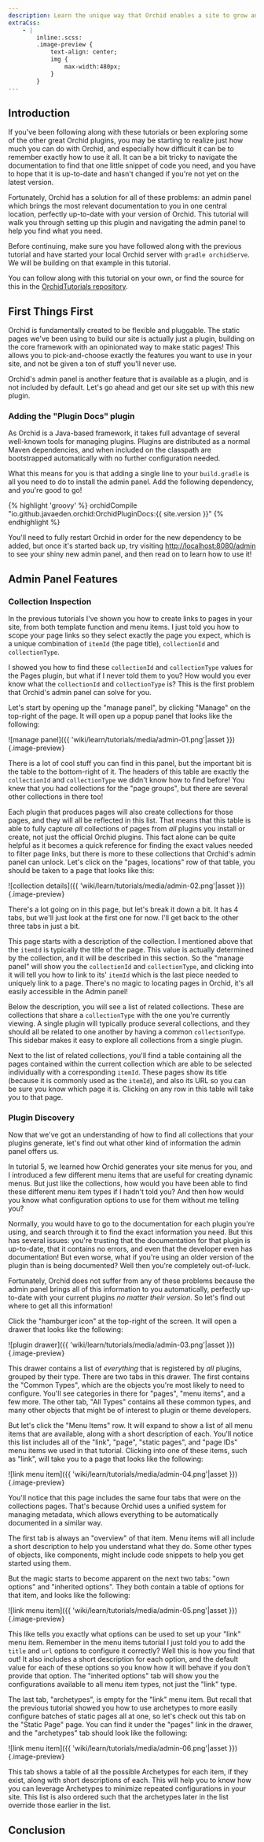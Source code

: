 ```yaml
---
description: Learn the unique way that Orchid enables a site to grow and adapt to large sites.
extraCss:
    - |
        inline:.scss:
        .image-preview {
            text-align: center; 
            img {
                max-width:480px;
            }    
        }
---
```


## Introduction

If you've been following along with these tutorials or been exploring some of the other great Orchid plugins, you may be
starting to realize just how much you can do with Orchid, and especially how difficult it can be to remember exactly how
to use it all. It can be a bit tricky to navigate the documentation to find that one little snippet of code you need, 
and you have to hope that it is up-to-date and hasn't changed if you're not yet on the latest version. 

Fortunately, Orchid has a solution for all of these problems: an admin panel which brings the most relevant 
documentation to you in one central location, perfectly up-to-date with your version of Orchid. This tutorial will walk
you through setting up this plugin and navigating the admin panel to help you find what you need. 

Before continuing, make sure you have followed along with the previous tutorial and have started your local Orchid 
server with `gradle orchidServe`. We will be building on that example in this tutorial.

You can follow along with this tutorial on your own, or find the source for this in the 
[OrchidTutorials repository](https://github.com/JavaEden/OrchidTutorials/tree/master/07).

## First Things First

Orchid is fundamentally created to be flexible and pluggable. The static pages we've been using to build our site is 
actually just a plugin, building on the core framework with an opinionated way to make static pages! This allows you to
pick-and-choose exactly the features you want to use in your site, and not be given a ton of stuff you'll never use. 

Orchid's admin panel is another feature that is available as a plugin, and is not included by default. Let's go ahead 
and get our site set up with this new plugin.

### Adding the "Plugin Docs" plugin

As Orchid is a Java-based framework, it takes full advantage of several well-known tools for managing plugins. Plugins
are distributed as a normal Maven dependencies, and when included on the classpath are bootstrapped automatically with 
no further configuration needed. 

What this means for you is that adding a single line to your `build.gradle` is all you need to do to install the admin 
panel. Add the following dependency, and you're good to go!

{% highlight 'groovy' %}
orchidCompile "io.github.javaeden.orchid:OrchidPluginDocs:{{ site.version }}"
{% endhighlight %}

You'll need to fully restart Orchid in order for the new dependency to be added, but once it's started back up, try 
visiting [http://localhost:8080/admin](http://localhost:8080/admin) to see your shiny new admin panel, and then read on 
to learn how to use it!

## Admin Panel Features

### Collection Inspection

In the previous tutorials I've shown you how to create links to pages in your site, from both template function and menu
items. I just told you how to scope your page links so they select exactly the page you expect, which is a unique 
combination of `itemId` (the page title), `collectionId` and `collectionType`. 

I showed you how to find these `collectionId` and `collectionType` values for the Pages plugin, but what if I never told 
them to you? How would you ever know what the `collectionId` and `collectionType` is? This is the first problem that 
Orchid's admin panel can solve for you.

Let's start by opening up the "manage panel", by clicking "Manage" on the top-right of the page. It will open up a popup
panel that looks like the following:

![manage panel]({{ 'wiki/learn/tutorials/media/admin-01.png'|asset }})
{.image-preview}

There is a lot of cool stuff you can find in this panel, but the important bit is the table to the bottom-right of it. 
The headers of this table are exactly the `collectionId` and `collectionType` we didn't know how to find before! You 
knew that you had collections for the "page groups", but there are several other collections in there too! 

Each plugin that produces pages will also create collections for those pages, and they will all be reflected in this 
list. That means that this table is able to fully capture _all_ collections of pages from _all_ plugins you install or
create, not just the official Orchid plugins. This fact alone can be quite helpful as it becomes a quick reference for 
finding the exact values needed to filter page links, but there is more to these collections that Orchid's admin panel
can unlock. Let's click on the "pages, locations" row of that table, you should be taken to a page that looks like this:

![collection details]({{ 'wiki/learn/tutorials/media/admin-02.png'|asset }})
{.image-preview}

There's a lot going on in this page, but let's break it down a bit. It has 4 tabs, but we'll just look at the first one
for now. I'll get back to the other three tabs in just a bit.

This page starts with a description of the collection. I mentioned above that the `itemId` is typically the title of the
page. This value is actually determined by the collection, and it will be described in this section. So the "manage 
panel" will show you the `collectionId` and `collectionType`, and clicking into it will tell you how to link to its' 
`itemId` which is the last piece needed to uniquely link to a page. There's no magic to locating pages in Orchid, it's 
all easily accessible in the Admin panel!

Below the description, you will see a list of related collections. These are collections that share a `collectionType` 
with the one you're currently viewing. A single plugin will typically produce several collections, and they should all 
be related to one another by having a common `collectionType`. This sidebar makes it easy to explore all collections 
from a single plugin.

Next to the list of related collections, you'll find a table containing all the pages contained within the current 
collection which are able to be selected individually with a corresponding `itemId`. These pages show its title (because
it is commonly used as the `itemId`), and also its URL so you can be sure you know which page it is. Clicking on any row
in this table will take you to that page.

### Plugin Discovery

Now that we've got an understanding of how to find all collections that your plugins generate, let's find out what other
kind of information the admin panel offers us. 

In tutorial 5, we learned how Orchid generates your site menus for you, and I introduced a few different menu items that
are useful for creating dynamic menus. But just like the collections, how would you have been able to find these 
different menu item types if I hadn't told you? And then how would you know what configuration options to use for them
without me telling you? 

Normally, you would have to go to the documentation for each plugin you're using, and search through it to find the 
exact information you need. But this has several issues: you're trusting that the documentation for that plugin is 
up-to-date, that it contains no errors, and even that the developer even has documentation! But even worse, what if 
you're using an older version of the plugin than is being documented? Well then you're completely out-of-luck.

Fortunately, Orchid does not suffer from any of these problems because the admin panel brings all of this information
to you automatically, perfectly up-to-date with your current plugins _no matter their version_. So let's find out where
to get all this information! 

Click the "hamburger icon" at the top-right of the screen. It will open a drawer that looks like the following:

![plugin drawer]({{ 'wiki/learn/tutorials/media/admin-03.png'|asset }})
{.image-preview}

This drawer contains a list of _everything_ that is registered by _all_ plugins, grouped by their type. There are two 
tabs in this drawer. The first contains the "Common Types", which are the objects you're most likely to need to 
configure. You'll see categories in there for "pages", "menu items", and a few more. The other tab, "All Types" contains
all these common types, and many other objects that might be of interest to plugin or theme developers. 

But let's click the "Menu Items" row. It will expand to show a list of all menu items that are available, along with a 
short description of each. You'll notice this list includes all of the "link", "page", "static pages", and "page IDs" 
menu items we used in that tutorial. Clicking into one of these items, such as "link", will take you to a page that 
looks like the following:

![link menu item]({{ 'wiki/learn/tutorials/media/admin-04.png'|asset }})
{.image-preview}

You'll notice that this page includes the same four tabs that were on the collections pages. That's because Orchid uses
a unified system for managing metadata, which allows everything to be automatically documented in a similar way. 

The first tab is always an "overview" of that item. Menu items will all include a short description to help you 
understand what they do. Some other types of objects, like components, might include code snippets to help you get 
started using them. 

But the magic starts to become apparent on the next two tabs: "own options" and "inherited options". They both contain a
table of options for that item, and looks like the following:

![link menu item]({{ 'wiki/learn/tutorials/media/admin-05.png'|asset }})
{.image-preview}

This like tells you exactly what options can be used to set up your "link" menu item. Remember in the menu items 
tutorial I just told you to add the `title` and `url` options to configure it correctly? Well this is how you find that 
out! It also includes a short description for each option, and the default value for each of these options so you know 
how it will behave if you don't provide that option. The "inherited options" tab will show you the configurations 
available to all menu item types, not just the "link" type.

The last tab, "archetypes", is empty for the "link" menu item. But recall that the previous tutorial showed you how to 
use archetypes to more easily configure batches of static pages all at one, so let's check out this tab on the 
"Static Page" page. You can find it under the "pages" link in the drawer, and the "archetypes" tab should look like the
following:

![link menu item]({{ 'wiki/learn/tutorials/media/admin-06.png'|asset }})
{.image-preview}

This tab shows a table of all the possible Archetypes for each item, if they exist, along with short descriptions of 
each. This will help you to know how you can leverage Archetypes to minimize repeated configurations in your site. This
list is also ordered such that the archetypes later in the list override those earlier in the list.

## Conclusion

